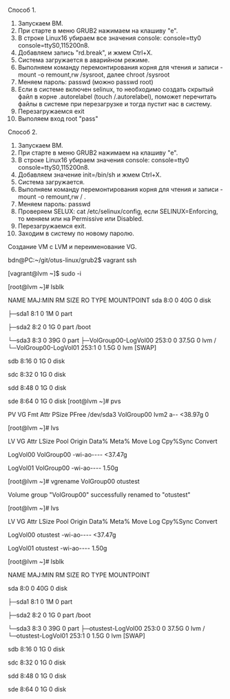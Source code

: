Способ 1.

1. Запускаем ВМ.
2. При старте в меню GRUB2 нажимаем на клашиву "e".
3. В строке Linux16 убираем  все значения console: console=tty0 console=ttyS0,115200n8.
4. Добавляем запись "rd.break", и жмем Ctrl+X.
5. Система загружается в аварийном режиме.
6. Выполняем команду перемонтирования корня для чтения и записи - mount -o remount,rw /sysroot, далее chroot /sysroot
7. Меняем пароль: passwd (можно passwd root)
8. Если в системе включен selinux, то необходимо создать скрытый файл в корне .autorelabel (touch /.autorelabel), поможет перечитать файлы в системе при перезагрузке и тогда пустит нас в систему.
9. Перезагружаемся exit 
10. Выполяем вход root "pass"
 
Способ 2.

1. Запускаем ВМ.
2. При старте в меню GRUB2 нажимаем на клашиву "e".
3. В строке Linux16 убираем значения console: console=tty0 console=ttyS0,115200n8.
4. Добавляем значение init=/bin/sh и жмем Ctrl+X.
5. Система загружается.
6. Выполняем команду перемонтирования корня для чтения и записи - mount -o remount,rw / .
7. Меняем пароль: passwd
8. Проверяем SELUX:  cat /etc/selinux/config, если SELINUX=Enforcing, то меняем или на Permissive или Disabled.
9. Перезагружаемся exit.
10. Заходим в систему по новому паролю.

Создание VM с LVM и переименование VG.


bdn@PC:~/git/otus-linux/grub2$ vagrant ssh 

[vagrant@lvm ~]$ sudo -i

[root@lvm ~]# lsblk

NAME                    MAJ:MIN RM  SIZE RO TYPE MOUNTPOINT
sda                       8:0    0   40G  0 disk 

├─sda1                    8:1    0    1M  0 part 

├─sda2                    8:2    0    1G  0 part /boot

└─sda3                    8:3    0   39G  0 part 
  ├─VolGroup00-LogVol00 253:0    0 37.5G  0 lvm  /
  └─VolGroup00-LogVol01 253:1    0  1.5G  0 lvm  [SWAP]

sdb                       8:16   0    1G  0 disk 

sdc                       8:32   0    1G  0 disk 

sdd                       8:48   0    1G  0 disk 

sde                       8:64   0    1G  0 disk 
[root@lvm ~]# pvs
 
 PV         VG         Fmt  Attr PSize   PFree
  /dev/sda3  VolGroup00 lvm2 a--  <38.97g    0 


[root@lvm ~]# lvs
 
 LV       VG         Attr       LSize   Pool Origin Data%  Meta%  Move Log Cpy%Sync Convert
 
 LogVol00 VolGroup00 -wi-ao---- <37.47g                                                    
 
 LogVol01 VolGroup00 -wi-ao----   1.50g                                                    

[root@lvm ~]# vgrename VolGroup00 otustest
 
 Volume group "VolGroup00" successfully renamed to "otustest"


[root@lvm ~]# lvs
 
 LV       VG       Attr       LSize   Pool Origin Data%  Meta%  Move Log Cpy%Sync Convert
 
 LogVol00 otustest -wi-ao---- <37.47g                                                    
 
 LogVol01 otustest -wi-ao----   1.50g                                                    


[root@lvm ~]# lsblk

NAME                  MAJ:MIN RM  SIZE RO TYPE MOUNTPOINT

sda                     8:0    0   40G  0 disk 

├─sda1                  8:1    0    1M  0 part 

├─sda2                  8:2    0    1G  0 part /boot

└─sda3                  8:3    0   39G  0 part 
  ├─otustest-LogVol00 253:0    0 37.5G  0 lvm  /
  └─otustest-LogVol01 253:1    0  1.5G  0 lvm  [SWAP]

sdb                     8:16   0    1G  0 disk 

sdc                     8:32   0    1G  0 disk 

sdd                     8:48   0    1G  0 disk 

sde                     8:64   0    1G  0 disk 

